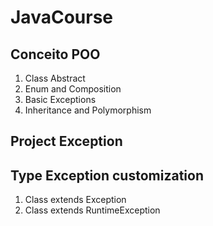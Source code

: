 # JavaCourse
## Conceito POO
1. Class Abstract
2. Enum and Composition
3. Basic Exceptions
4. Inheritance and Polymorphism

## Project Exception
## Type Exception customization
1. Class extends Exception
2. Class extends RuntimeException
